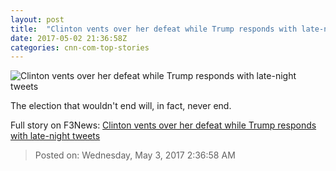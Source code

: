 ```yaml
---
layout: post
title:  "Clinton vents over her defeat while Trump responds with late-night tweets"
date: 2017-05-02 21:36:58Z
categories: cnn-com-top-stories
---
```


![Clinton vents over her defeat while Trump responds with late-night tweets](http://i2.cdn.cnn.com/cnnnext/dam/assets/170502155234-03-hrc-amanpour-0502-super-tease.jpg)

The election that wouldn't end will, in fact, never end.


Full story on F3News: [Clinton vents over her defeat while Trump responds with late-night tweets](http://www.f3nws.com/n/W4YsX)

> Posted on: Wednesday, May 3, 2017 2:36:58 AM
